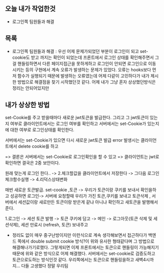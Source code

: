 ## 오늘 내가 작업한것
- 로그인쪽 팀원들과 해결

## 목록
- 로그인쪽 팀원들과 해결 : 우선 어제 문제가되었던 부분이 로그인이 되고 set-cookie도 받고 까지는 확인이 되었는데 프론트에서 로그인 상태를 확인해주면서 그걸 핸들링하면서 다른 페이지접근을 못하게하고 로그인이 안되면 로그인으로 이동시키는 등의 구현에서 계속 오류가 발생하는 문제가 있었다. 오류는 hooks보다 먼저 함수가 실행되기 때문에 발생하는 오류였는데 어제 다같이 고민하다가 내가 제시한 방법으로 해결점을 찾기 시작했던것 같다. 어제 내가 그냥 혼자 상상했던방식은 정리는 안되어있지만

## 내가 상상한 방법
set-Cookie를 주고 받을때마다 새로운 jwt토큰을 발급한다.
그리고 그 jwt토큰이 있는지 여부로 클라이언트에서는 로그인 여부를 확인하고
서버에서는 set-Cookie가 있는지에 대한 여부로 로그인상태를 확인한다.

서버에서는 set-Cookie가 있으면 다시 새로운 jwt토큰 발급
error 발생시는 클라이언트에서 delete cookie를 하고


=> 결론은 서버에서는 set-Cookie로 로그인확인을 할 수 있고
=> 클라이언트는 jwt로 확인하면
결국은 2중 보안이다.

원래 맞는게
로그인 한다.. -> 2.체크할값을 클라이언트에서 저장한다 -> 그다음 로그인체크함수실행 -> 4.리덕스상태변화

매번 새로운 토큰발급.
set-cookie ,토큰 -> 우리가 토큰이랑 쿠키를 보내서 확인을하고 성공하면 로그인-> 서버에 요청할때 우리가 가진 토큰,쿠키를 보내고 토큰삭제 , 서버에서 세션값이랑 새로만든 토큰이랑 받은게 같냐 아니냐 확인하고 새토큰을 발행해서 준다. 

1.로그인 -> 세션 토큰 발행 -> 토큰 쿠키에 담고 -> 메인 -> 로그아웃(토큰 삭제 및 세션삭제), 세션 만료시 (refresh, 토큰) 보내주고

- 정리도 없이 매우 중구난방이지만 이런식으로 계속 생각해보면서 접근하다가 백엔드 쪽에서 double submit cookie 방식?이 위와 유사한 형태같다며 그 방법으로 해결해나가기로했다. 그렇게되면 이제 프론트에서는 토큰으로 핸들링이 가능해지기 때문에 위와 같은 방식으로 어제 해결했다. 서버에서는 set-cookie로 검증도하고 토큰으로도하는 방식인것 같다. 우리쪽에서는 토큰으로 핸들링을하고 새벽4시까지... 다들 고생했다 정말 우리팀
